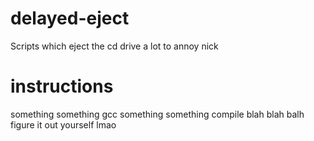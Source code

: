 # delayed-eject
Scripts which eject the cd drive a lot to annoy nick

# instructions
something something gcc something something compile blah blah balh
figure it out yourself lmao
